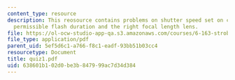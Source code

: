 ```yaml
---
content_type: resource
description: This reosource contains problems on shutter speed set on camera, maximum
  permissible flash duration and the right focal length lens.
file: https://ol-ocw-studio-app-qa.s3.amazonaws.com/courses/6-163-strobe-project-laboratory-fall-2005/638601b102d0be3b847999ac7d34d384_quiz1.pdf
file_type: application/pdf
parent_uid: 5ef5d6c1-a766-f8c1-eadf-93bb51b03cc4
resourcetype: Document
title: quiz1.pdf
uid: 638601b1-02d0-be3b-8479-99ac7d34d384
---
```


